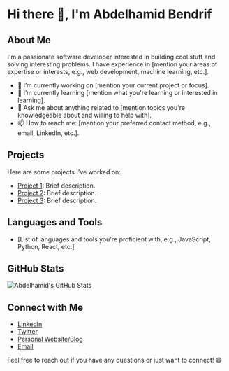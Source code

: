 # Hi there 👋, I'm Abdelhamid Bendrif

## About Me
I'm a passionate software developer interested in building cool stuff and solving interesting problems. I have experience in [mention your areas of expertise or interests, e.g., web development, machine learning, etc.].

- 🔭 I’m currently working on [mention your current project or focus].
- 🌱 I’m currently learning [mention what you're learning or interested in learning].
- 💬 Ask me about anything related to [mention topics you're knowledgeable about and willing to help with].
- 📫 How to reach me: [mention your preferred contact method, e.g., email, LinkedIn, etc.].

## Projects
Here are some projects I've worked on:

- [Project 1](link-to-project1): Brief description.
- [Project 2](link-to-project2): Brief description.
- [Project 3](link-to-project3): Brief description.

## Languages and Tools
- [List of languages and tools you're proficient with, e.g., JavaScript, Python, React, etc.]

## GitHub Stats
![Abdelhamid's GitHub Stats](https://github-readme-stats.vercel.app/api?username=abdelhamidbendrif&show_icons=true&theme=radical)

## Connect with Me
- [LinkedIn](link-to-linkedin)
- [Twitter](link-to-twitter)
- [Personal Website/Blog](link-to-website)
- [Email](mailto:your-email@example.com)

Feel free to reach out if you have any questions or just want to connect! 😄
